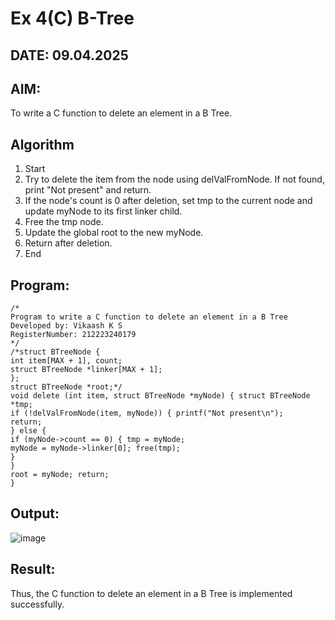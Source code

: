 # Ex 4(C) B-Tree
## DATE: 09.04.2025
## AIM:
To write a C function to delete an element in a B Tree.
## Algorithm
1. Start
2. Try to delete the item from the node using delValFromNode. If not found, print "Not present" and return.
3. If the node's count is 0 after deletion, set tmp to the current node and update myNode to its first linker child.
4. Free the tmp node.
5. Update the global root to the new myNode.
6. Return after deletion.
7. End 

## Program:
```
/*
Program to write a C function to delete an element in a B Tree
Developed by: Vikaash K S
RegisterNumber: 212223240179
*/
/*struct BTreeNode {
int item[MAX + 1], count;
struct BTreeNode *linker[MAX + 1];
};
struct BTreeNode *root;*/
void delete (int item, struct BTreeNode *myNode) { struct BTreeNode *tmp;
if (!delValFromNode(item, myNode)) { printf("Not present\n");
return;
} else {
if (myNode->count == 0) { tmp = myNode;
myNode = myNode->linker[0]; free(tmp);
}
}
root = myNode; return;
}
```

## Output:
![image](https://github.com/user-attachments/assets/9e1f8ff3-ebb0-4ff4-9f75-6b34783d9d13)



## Result:
Thus, the C function to delete an element in a B Tree is implemented successfully.
